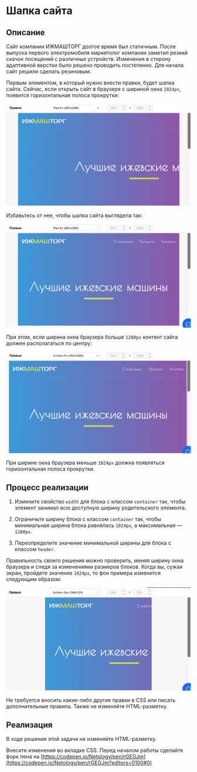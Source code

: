 ﻿# Шапка сайта

## Описание

Сайт компании ИЖМАШТОРГ долгое время был статичным. После выпуска первого электромобиля маркетолог компании заметил резкий скачок посещений с различных устройств. Изменения в сторону адаптивной верстки было решено проводить постепенно. Для начала сайт решили сделать резиновым.

Первым элементом, в который нужно внести правки, будет шапка сайта.
Сейчас, если открыть сайт в браузере с шириной окна `1024px`, появится горизонтальная полоса прокрутки:

![Scroll on header](../../sources/fluid-header-scroll.jpg)

Избавьтесь от нее, чтобы шапка сайта выглядела так:

![Scroll on header](../../sources/fluid-header-noscroll.jpg)

При этом, если ширина окна браузера больше `1280px` контент сайта должен располагаться по центру:

![Header on a widescreen](../../sources/fluid-header-widescreen.jpg)

При ширине окна браузера меньше `1024px` должна появляться горизонтальная полоса прокрутки.

## Процесс реализации

1. Измените свойство `width` для блока с классом `container` так, чтобы элемент занимал всю доступную ширину родительского элемента.

2. Ограничьте ширину блока с классом `container` так, чтобы минимальная ширина блока равнялась `1024px`, а максимальная — `1280px`.

3. Переопределите значение минимальной ширины для блока с классом `header`.

Правильность своего решения можно проверить, меняя ширину окна браузера и следя за изменениями размеров блоков. Когда вы, сужая экран, пройдете значение `1024px`, то фон примера изменится следующим образом:

![Header on a small screen](../../sources/fluid-header-smallscreen.jpg)

Не требуется вносить какие-либо другие правки в CSS или писать дополнительные правила. Также не изменяйте HTML-разметку.

## Реализация

В ходе решения этой задачи не изменяйте HTML-разметку.

Внесите изменения во вкладке CSS. Перед началом работы сделайте форк пена на [https://codepen.io/Netology/pen/rGEGJm](https://codepen.io/Netology/pen/rGEGJm?editors=0100#0)
